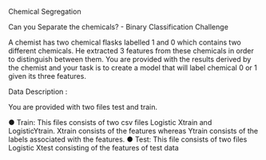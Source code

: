 Chemical Segregation

Can you Separate the chemicals? - Binary Classification Challenge

A chemist has two chemical flasks labelled 1 and 0 which contains two different chemicals.
He extracted 3 features from these chemicals in order to distinguish between them. You are
provided with the results derived by the chemist and your task is to create a model that will
label chemical 0 or 1 given its three features.

Data Description :

You are provided with two files test and train.

● Train: This files consists of two csv files Logistic Xtrain and LogisticYtrain. Xtrain
consists of the features whereas Ytrain consists of the labels associated with the
features.
● Test: This file consists of two files Logistic Xtest consisting of the features of test
data